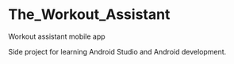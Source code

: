 # The_Workout_Assistant
Workout assistant mobile app

Side project for learning Android Studio and Android development.
